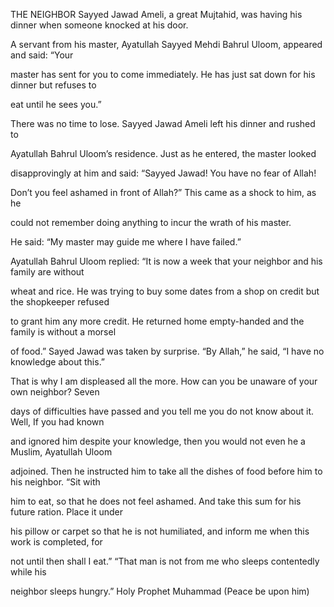 


THE NEIGHBOR
Sayyed Jawad Ameli, a great Mujtahid, was having his dinner when someone
knocked at his door.

A servant from his master, Ayatullah Sayyed Mehdi Bahrul Uloom, appeared
and said: “Your

master has sent for you to come immediately. He has just sat down for
his dinner but refuses to

eat until he sees you.”

There was no time to lose. Sayyed Jawad Ameli left his dinner and rushed
to

Ayatullah Bahrul Uloom’s residence. Just as he entered, the master
looked

disapprovingly at him and said: “Sayyed Jawad! You have no fear of
Allah!

Don’t you feel ashamed in front of Allah?” This came as a shock to him,
as he

could not remember doing anything to incur the wrath of his master.

He said: “My master may guide me where I have failed.”

Ayatullah Bahrul Uloom replied: “It is now a week that your neighbor and
his family are without

wheat and rice. He was trying to buy some dates from a shop on credit
but the shopkeeper refused

to grant him any more credit. He returned home empty-handed and the
family is without a morsel

of food.” Sayed Jawad was taken by surprise. “By Allah,” he said, “I
have no knowledge about this.”

That is why I am displeased all the more. How can you be unaware of your
own neighbor? Seven

days of difficulties have passed and you tell me you do not know about
it. Well, If you had known

and ignored him despite your knowledge, then you would not even he a
Muslim, Ayatullah Uloom

adjoined. Then he instructed him to take all the dishes of food before
him to his neighbor. “Sit with

him to eat, so that he does not feel ashamed. And take this sum for his
future ration. Place it under

his pillow or carpet so that he is not humiliated, and inform me when
this work is completed, for

not until then shall I eat.” “That man is not from me who sleeps
contentedly while his

neighbor sleeps hungry.” Holy Prophet Muhammad (Peace be upon him)


